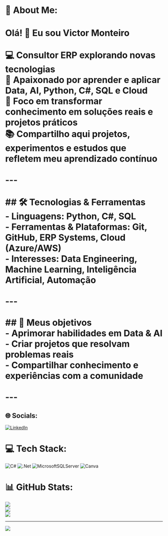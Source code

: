 # 💫 About Me:
# Olá! 👋 Eu sou Victor Monteiro<br><br>💻 **Consultor ERP** explorando novas tecnologias  <br>🌱 Apaixonado por aprender e aplicar **Data, AI, Python, C#, SQL e Cloud**  <br>🚀 Foco em transformar conhecimento em soluções reais e projetos práticos  <br>📚 Compartilho aqui projetos, experimentos e estudos que refletem meu aprendizado contínuo  <br><br>---<br><br>## 🛠 Tecnologias & Ferramentas<br>- **Linguagens:** Python, C#, SQL  <br>- **Ferramentas & Plataformas:** Git, GitHub, ERP Systems, Cloud (Azure/AWS)  <br>- **Interesses:** Data Engineering, Machine Learning, Inteligência Artificial, Automação  <br><br>---<br><br>## 📌 Meus objetivos<br>- Aprimorar habilidades em Data & AI  <br>- Criar projetos que resolvam problemas reais  <br>- Compartilhar conhecimento e experiências com a comunidade  <br><br>---


## 🌐 Socials:
[![LinkedIn](https://img.shields.io/badge/LinkedIn-%230077B5.svg?logo=linkedin&logoColor=white)](https://linkedin.com/in/https://www.linkedin.com/in/victor-monteiro-339291221/) 

# 💻 Tech Stack:
![C#](https://img.shields.io/badge/c%23-%23239120.svg?style=for-the-badge&logo=csharp&logoColor=white) ![.Net](https://img.shields.io/badge/.NET-5C2D91?style=for-the-badge&logo=.net&logoColor=white) ![MicrosoftSQLServer](https://img.shields.io/badge/Microsoft%20SQL%20Server-CC2927?style=for-the-badge&logo=microsoft%20sql%20server&logoColor=white) ![Canva](https://img.shields.io/badge/Canva-%2300C4CC.svg?style=for-the-badge&logo=Canva&logoColor=white)
# 📊 GitHub Stats:
![](https://github-readme-stats.vercel.app/api?username=victoroscar30&theme=blue_navy&hide_border=false&include_all_commits=true&count_private=true)<br/>
![](https://nirzak-streak-stats.vercel.app/?user=victoroscar30&theme=blue_navy&hide_border=false)<br/>
![](https://github-readme-stats.vercel.app/api/top-langs/?username=victoroscar30&theme=blue_navy&hide_border=false&include_all_commits=true&count_private=true&layout=compact)

---
[![](https://visitcount.itsvg.in/api?id=victoroscar30&icon=1&color=1)](https://visitcount.itsvg.in)

<!-- Proudly created with GPRM ( https://gprm.itsvg.in ) -->
